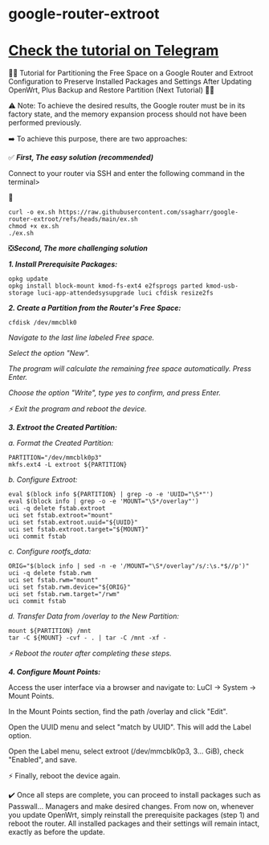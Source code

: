 # google-router-extroot
# [Check the tutorial on Telegram](https://t.me/iranwrt/43382/97058)
🔽🔽 Tutorial for Partitioning the Free Space on a Google Router and Extroot Configuration to Preserve Installed Packages and Settings After Updating OpenWrt, Plus Backup and Restore Partition (Next Tutorial) 🔽🔽

⚠️ Note: To achieve the desired results, the Google router must be in its factory state, and the memory expansion process should not have been performed previously.

➡️ To achieve this purpose, there are two approaches:

✅️ ***First, The easy solution (recommended)***

Connect to your router via SSH and enter the following command in the terminal>

🧩
```shell
curl -o ex.sh https://raw.githubusercontent.com/ssagharr/google-router-extroot/refs/heads/main/ex.sh
chmod +x ex.sh
./ex.sh

```


❎***Second, The more challenging solution***

***1. Install Prerequisite Packages:***
```shell
opkg update
opkg install block-mount kmod-fs-ext4 e2fsprogs parted kmod-usb-storage luci-app-attendedsysupgrade luci cfdisk resize2fs
```
***2. Create a Partition from the Router's Free Space:***
```shell
cfdisk /dev/mmcblk0
 ```

*Navigate to the last line labeled Free space.*

*Select the option "New".*

*The program will calculate the remaining free space automatically. Press Enter.*

*Choose the option "Write", type yes to confirm, and press Enter.*

*⚡ Exit the program and reboot the device.*

***3. Extroot the Created Partition:***

*a. Format the Created Partition:*
```shell
PARTITION="/dev/mmcblk0p3"
mkfs.ext4 -L extroot ${PARTITION}
```

*b. Configure Extroot:*
```shell
eval $(block info ${PARTITION} | grep -o -e 'UUID="\S*"')
eval $(block info | grep -o -e 'MOUNT="\S*/overlay"')
uci -q delete fstab.extroot
uci set fstab.extroot="mount"
uci set fstab.extroot.uuid="${UUID}"
uci set fstab.extroot.target="${MOUNT}"
uci commit fstab
```

*c. Configure rootfs_data:*
```shell
ORIG="$(block info | sed -n -e '/MOUNT="\S*/overlay"/s/:\s.*$//p')"
uci -q delete fstab.rwm
uci set fstab.rwm="mount"
uci set fstab.rwm.device="${ORIG}"
uci set fstab.rwm.target="/rwm"
uci commit fstab
```

*d. Transfer Data from /overlay to the New Partition:*
```shell
mount ${PARTITION} /mnt
tar -C ${MOUNT} -cvf - . | tar -C /mnt -xf -
```

*⚡ Reboot the router after completing these steps.*

***4. Configure Mount Points:***

Access the user interface via a browser and navigate to: LuCI → System → Mount Points.

In the Mount Points section, find the path /overlay and click "Edit".

Open the UUID menu and select "match by UUID". This will add the Label option.

Open the Label menu, select extroot (/dev/mmcblk0p3, 3... GiB), check "Enabled", and save.

⚡ Finally, reboot the device again.

✔️ Once all steps are complete, you can proceed to install packages such as Passwall... Managers and make desired changes. From now on, whenever you update OpenWrt, simply reinstall the prerequisite packages (step 1) and reboot the router. All installed packages and their settings will remain intact, exactly as before the update.



